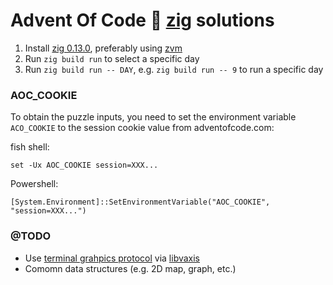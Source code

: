 # Advent Of Code 🎄 [zig](https://ziglang.org/) solutions

1. Install [zig 0.13.0](https://ziglang.org/), preferably using [zvm](https://github.com/tristanisham/zvm)
2. Run `zig build run` to select a specific day
3. Run `zig build run -- DAY`, e.g. `zig build run -- 9` to run a specific day 

### AOC_COOKIE
To obtain the puzzle inputs, you need to set the environment variable
`ACO_COOKIE` to the session cookie value from adventofcode.com: 

fish shell:
```fish
set -Ux AOC_COOKIE session=XXX...
```

Powershell:
```pwsh
[System.Environment]::SetEnvironmentVariable("AOC_COOKIE", "session=XXX...")
```

### @TODO
- Use [terminal grahpics
  protocol](https://sw.kovidgoyal.net/kitty/graphics-protocol/) via
  [libvaxis](https://github.com/rockorager/libvaxis)
- Comomn data structures (e.g. 2D map, graph, etc.)

